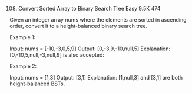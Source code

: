 ﻿108. Convert Sorted Array to Binary Search Tree
     Easy
     9.5K
     474


Given an integer array nums where the elements are sorted in ascending order, convert it to a
height-balanced
binary search tree.



Example 1:


Input: nums = [-10,-3,0,5,9]
Output: [0,-3,9,-10,null,5]
Explanation: [0,-10,5,null,-3,null,9] is also accepted:

Example 2:


Input: nums = [1,3]
Output: [3,1]
Explanation: [1,null,3] and [3,1] are both height-balanced BSTs.